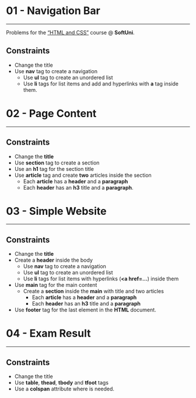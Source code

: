 ﻿# 01 - Navigation Bar
------
Problems for the [“HTML and CSS”](#) course @ **SoftUni**.

## Constraints
* Change the title
* Use **nav** tag to create a navigation
    * Use **ul** tag to create an unordered list
    * Use **li** tags for list items and add and hyperlinks with **a** tag inside them.
	
# 02 - Page Content
------

## Constraints
* Change the **title**
* Use **section** tag to create a section
* Use an **h1** tag for the section title
* Use **article** tag and create **two** articles inside the section
    * Each **article** has a **header** and a **paragraph**
    * Each **header** has an **h3** title and a **paragraph**.
	
# 03 - Simple Website
------

## Constraints
* Change the **title**
* Create a **header** inside the body
    * Use **nav** tag to create a navigation
    * Use **ul** tag to create an unordered list
    * Use **li** tags for list items with hyperlinks (**<a href=...**) inside them
* Use **main** tag for the main content
    * Create a **section** inside the **main** with title and two articles
        - Each **article** has a **header** and a **paragraph**
        - Each **header** has an **h3** title and a **paragraph**
* Use **footer** tag for the last element in the **HTML** document.

# 04 - Exam Result
------

## Constraints
* Change the title
* Use **table**, **thead**, **tbody** and **tfoot** tags
* Use a **colspan** attribute where is needed.